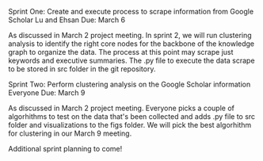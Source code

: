 Sprint One: Create and execute process to scrape information from Google Scholar
Lu and Ehsan
Due: March 6

As discussed in March 2 project meeting.  In sprint 2, we will run clustering analysis to identify the right core nodes for the backbone of the knowledge graph to organize the data. The process at this point may scrape just keywords and executive summaries. The .py file to execute the data scrape to be stored in src folder in the git repository.


Sprint Two: Perform clustering analysis on the Google Scholar information
Everyone 
Due: March 9

As discussed in March 2 project meeting.  Everyone picks a couple of algorhithms to test on the data that's been collected and adds .py file to src folder and visualizations to the figs folder.  We will pick the best algorhithm for clustering in our March 9 meeting.

Additional sprint planning to come!
